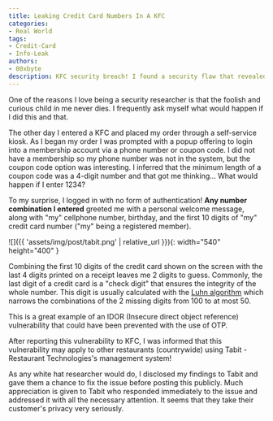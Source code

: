 ```yaml
---
title: Leaking Credit Card Numbers In A KFC
categories:
- Real World
tags:
- Credit-Card
- Info-Leak
authors:
- 00xbyte
description: KFC security breach! I found a security flaw that revealed customer credit card info. See how I did it and how you can stay safe. "Just curious..." turned into a kiosk vulnerability! My investigation uncovered a major flaw in KFC's self-service kiosks. Read all about it!
---
```


One of the reasons I love being a security researcher is that the foolish and curious child in me never dies. I frequently ask myself what would happen if I did this and that.

The other day I entered a KFC and placed my order through a self-service kiosk.
As I began my order I was prompted with a popup offering to login into a membership account via a phone number or coupon code.
I did not have a membership so my phone number was not in the system, but the coupon code option was interesting.
I inferred that the minimum length of a coupon code was a 4-digit number and that got me thinking... What would happen if I enter 1234?

To my surprise, I logged in with no form of authentication!
**Any number combination I entered** greeted me with a personal welcome message, along with "my" cellphone number, birthday, and the first 10 digits of "my" credit card number ("my" being a registered member).

![]({{ 'assets/img/post/tabit.png' | relative_url }}){: width="540" height="400" }

Combining the first 10 digits of the credit card shown on the screen with the last 4 digits printed on a receipt leaves me 2 digits to guess.
Commonly, the last digit of a credit card is a "check digit" that ensures the integrity of the whole number.
This digit is usually calculated with the [Luhn algorithm](https://en.m.wikipedia.org/wiki/Luhn_algorithm) which narrows the combinations of the 2 missing digits from 100 to at most 50.

This is a great example of an IDOR (Insecure direct object reference) vulnerability that could have been prevented with the use of OTP.

After reporting this vulnerability to KFC, I was informed that this vulnerability may apply to other restaurants (countrywide) using Tabit - Restaurant Technologies's management system!

As any white hat researcher would do, I disclosed my findings to Tabit and gave them a chance to fix the issue before posting this publicly.
Much appreciation is given to Tabit who responded immediately to the issue and addressed it with all the necessary attention. It seems that they take their customer's privacy very seriously.
